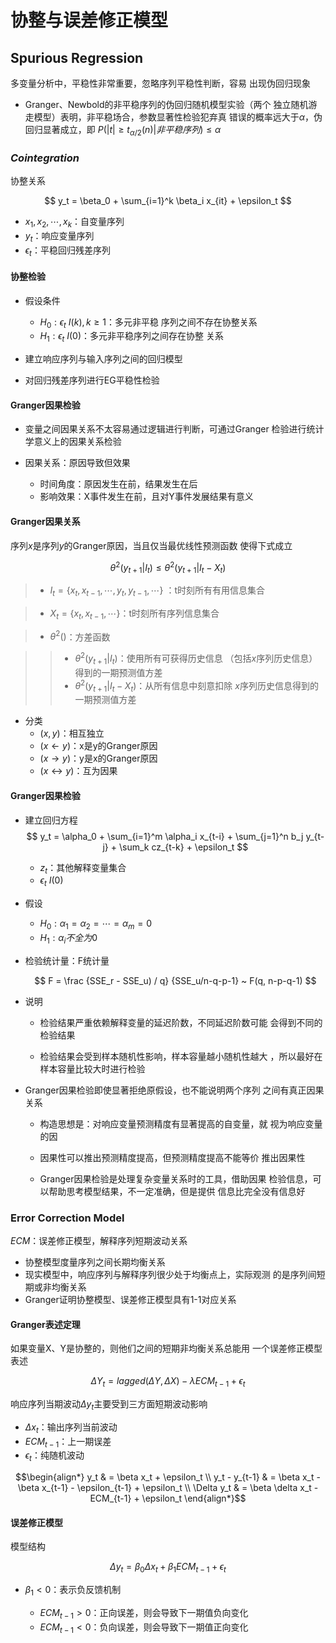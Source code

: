 #	协整与误差修正模型

##	Spurious Regression

多变量分析中，平稳性非常重要，忽略序列平稳性判断，容易
出现伪回归现象

-	Granger、Newbold的非平稳序列的伪回归随机模型实验（两个
	独立随机游走模型）表明，非平稳场合，参数显著性检验犯弃真
	错误的概率远大于$\alpha$，伪回归显著成立，即
	$P(|t| \geqslant t_{\alpha/2}(n) | 非平稳序列) \leqslant \alpha$

###	*Cointegration*

协整关系

$$
y_t = \beta_0 + \sum_{i=1}^k \beta_i x_{it} + \epsilon_t
$$

-	${x_1}, {x_2}, \cdots, {x_k}$：自变量序列
-	$y_t$：响应变量序列
-	${\epsilon_t}$：平稳回归残差序列

####	协整检验

-	假设条件

	-	$H_0: \epsilon_t ~ I(k), k \geqslant 1$：多元非平稳
		序列之间不存在协整关系
	-	$H_1: \epsilon_t ~ I(0)$：多元非平稳序列之间存在协整
		关系

-	建立响应序列与输入序列之间的回归模型

-	对回归残差序列进行EG平稳性检验

####	Granger因果检验

-	变量之间因果关系不太容易通过逻辑进行判断，可通过Granger
	检验进行统计学意义上的因果关系检验

-	因果关系：原因导致但效果
	-	时间角度：原因发生在前，结果发生在后
	-	影响效果：X事件发生在前，且对Y事件发展结果有意义

####	Granger因果关系

序列${x}$是序列${y}$的Granger原因，当且仅当最优线性预测函数
使得下式成立

$$
\theta^2(y_{t+1}|I_t) \leq \theta^2(y_{t+1}|I_t-X_t)
$$

> - $I_t = \{ x_t, x_{t-1}, \cdots, y_t, y_{t-1}, \cdots \}$
	：t时刻所有有用信息集合

> - $X_t = \{ x_t, x_{t-1}, \cdots \}$：t时刻所有序列信息集合

> - $\theta^2()$：方差函数

> > -	$\theta^2(y_{t+1}|I_t)$：使用所有可获得历史信息
		（包括${x}$序列历史信息）得到的一期预测值方差
> > -	$\theta^2(y_{t+1}|I_t-X_t)$：从所有信息中刻意扣除
		${x}$序列历史信息得到的一期预测值方差

-	分类
	-	$(x, y)$：相互独立
	-	$(x \leftarrow y)$：x是y的Granger原因
	-	$(x \rightarrow y)$：y是x的Granger原因
	-	$(x \leftrightarrow y)$：互为因果

####	Granger因果检验

-	建立回归方程
	$$
	y_t = \alpha_0 + \sum_{i=1}^m \alpha_i x_{t-i} +
		\sum_{j=1}^n b_j y_{t-j} + \sum_k cz_{t-k} +
		\epsilon_t
	$$

	-	$z_t$：其他解释变量集合
	-	$\epsilon_t ~ I(0)$

-	假设
	-	$H_0: \alpha_1 = \alpha_2 = \cdots = \alpha_m = 0$
	-	$H_1: \alpha_i 不全为0$

-	检验统计量：F统计量

	$$
	F = \frac {SSE_r - SSE_u) / q} {SSE_u/n-q-p-1}
		~ F(q, n-p-q-1)
	$$

-	说明

	-	检验结果严重依赖解释变量的延迟阶数，不同延迟阶数可能
		会得到不同的检验结果

	-	检验结果会受到样本随机性影响，样本容量越小随机性越大
		，所以最好在样本容量比较大时进行检验

-	Granger因果检验即使显著拒绝原假设，也不能说明两个序列
	之间有真正因果关系

	-	构造思想是：对响应变量预测精度有显著提高的自变量，就
		视为响应变量的因

	-	因果性可以推出预测精度提高，但预测精度提高不能等价
		推出因果性

	-	Granger因果检验是处理复杂变量关系时的工具，借助因果
		检验信息，可以帮助思考模型结果，不一定准确，但是提供
		信息比完全没有信息好

###	Error Correction Model

*ECM*：误差修正模型，解释序列短期波动关系

-	协整模型度量序列之间长期均衡关系
-	现实模型中，响应序列与解释序列很少处于均衡点上，实际观测
	的是序列间短期或非均衡关系
-	Granger证明协整模型、误差修正模型具有1-1对应关系

####	Granger表述定理

如果变量X、Y是协整的，则他们之间的短期非均衡关系总能用
一个误差修正模型表述

$$
\Delta Y_t = lagged(\Delta Y, \Delta X) - 
	\lambda ECM_{t-1} + \epsilon_t
$$

响应序列当期波动$\Delta y_t$主要受到三方面短期波动影响

-	$\Delta x_t$：输出序列当前波动
-	$ECM_{t-1}$：上一期误差
-	$\epsilon_t$：纯随机波动

$$\begin{align*}
y_t & = \beta x_t + \epsilon_t \\
y_t - y_{t-1} & = \beta x_t - \beta x_{t-1} - \epsilon_{t-1}
	+ \epsilon_t \\
\Delta y_t & = \beta \delta x_t - ECM_{t-1} + \epsilon_t
\end{align*}$$

####	误差修正模型

模型结构

$$
\Delta y_t = \beta_0 \Delta x_t + \beta_1 ECM_{t-1} +
	\epsilon_t
$$


-	$\beta_1 < 0$：表示负反馈机制

	-	$ECM_{t-1} > 0$：正向误差，则会导致下一期值负向变化
	-	$ECM_{t-1} < 0$：负向误差，则会导致下一期值正向变化





